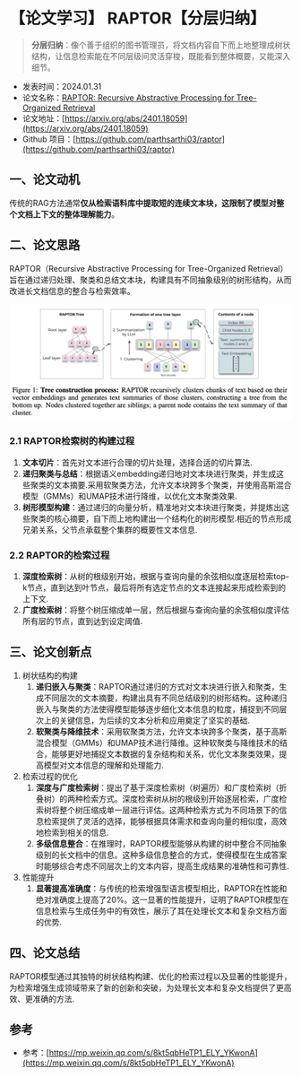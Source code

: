 # 【论文学习】 RAPTOR【分层归纳】
> **分层归纳**：像个善于组织的图书管理员，将文档内容自下而上地整理成树状结构，让信息检索能在不同层级间灵活穿梭，既能看到整体概要，又能深入细节。
>

* 发表时间：2024.01.31
* 论文名称：[RAPTOR: Recursive Abstractive Processing for Tree-Organized Retrieval](https://arxiv.org/abs/2401.18059)
* 论文地址：[https://arxiv.org/abs/2401.18059](https://arxiv.org/abs/2401.18059)
* Github 项目：[https://github.com/parthsarthi03/raptor](https://github.com/parthsarthi03/raptor)

## 一、论文动机

传统的RAG方法通常**仅从检索语料库中提取短的连续文本块，这限制了模型对整个文档上下文的整体理解能力**。

## 二、论文思路

RAPTOR（Recursive Abstractive Processing for Tree-Organized Retrieval）旨在通过递归处理、聚类和总结文本块，构建具有不同抽象级别的树形结构，从而改进长文档信息的整合与检索效率。

![](img/v2-6a4bebbda3cc08e73fbaa3015d787f1b_1440w.png)

### 2.1 RAPTOR检索树的构建过程

1. **文本切片**：首先对文本进行合理的切片处理，选择合适的切片算法.
2. **递归聚类与总结**：根据语义embedding递归地对文本块进行聚类，并生成这些聚类的文本摘要.采用软聚类方法，允许文本块跨多个聚类，并使用高斯混合模型（GMMs）和UMAP技术进行降维，以优化文本聚类效果.
3. **树形模型构建**：通过递归的向量分析，精准地对文本块进行聚类，并提炼出这些聚类的核心摘要，自下而上地构建出一个结构化的树形模型.相近的节点形成兄弟关系，父节点承载整个集群的概要性文本信息.

### 2.2 RAPTOR的检索过程

1. **深度检索树**：从树的根级别开始，根据与查询向量的余弦相似度逐层检索top-k节点，直到达到叶节点，最后将所有选定节点的文本连接起来形成检索到的上下文.
2. **广度检索树**：将整个树压缩成单一层，然后根据与查询向量的余弦相似度评估所有层的节点，直到达到设定阈值.

## 三、论文创新点

1. 树状结构的构建
   1. **递归嵌入与聚类**：RAPTOR通过递归的方式对文本块进行嵌入和聚类，生成不同层次的文本摘要，构建出具有不同总结级别的树形结构。这种递归嵌入与聚类的方法使得模型能够逐步细化文本信息的粒度，捕捉到不同层次上的关键信息，为后续的文本分析和应用奠定了坚实的基础.
   2. **软聚类与降维技术**：采用软聚类方法，允许文本块跨多个聚类，基于高斯混合模型（GMMs）和UMAP技术进行降维。这种软聚类与降维技术的结合，能够更好地捕捉文本数据的复杂结构和关系，优化文本聚类效果，提高模型对文本信息的理解和处理能力.
2. 检索过程的优化
   1. **深度与广度检索树**：提出了基于深度检索树（树遍历）和广度检索树（折叠树）的两种检索方式。深度检索树从树的根级别开始逐层检索，广度检索树将整个树压缩成单一层进行评估。这两种检索方式为不同场景下的信息检索提供了灵活的选择，能够根据具体需求和查询向量的相似度，高效地检索到相关的信息.
   2. **多级信息整合**：在推理时，RAPTOR模型能够从构建的树中整合不同抽象级别的长文档中的信息。这种多级信息整合的方式，使得模型在生成答案时能够综合考虑不同层次上的文本内容，提高生成结果的准确性和可靠性.
3. 性能提升
   1. **显著提高准确度**：与传统的检索增强型语言模型相比，RAPTOR在性能和绝对准确度上提高了20%。这一显著的性能提升，证明了RAPTOR模型在信息检索与生成任务中的有效性，展示了其在处理长文本和复杂文档方面的优势.

## 四、论文总结

RAPTOR模型通过其独特的树状结构构建、优化的检索过程以及显著的性能提升，为检索增强生成领域带来了新的创新和突破，为处理长文本和复杂文档提供了更高效、更准确的方法.

## 参考

* 参考：[https://mp.weixin.qq.com/s/8kt5qbHeTP1_ELY_YKwonA](https://mp.weixin.qq.com/s/8kt5qbHeTP1_ELY_YKwonA)